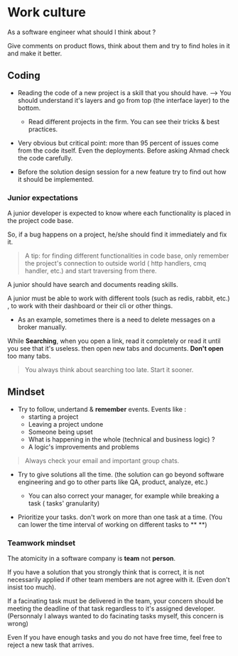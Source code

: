 # Work culture 

As a software engineer what should I think about ? 

Give comments on product flows, think about them and try to find holes in it and make it better. 

## Coding

- Reading the code of a new project is a skill that you should have. --> You should understand it's layers and go from top (the interface layer) to the bottom. 
    - Read different projects in the firm. You can see their tricks & best practices. 

- Very obvious but critical point: more than 95 percent of issues come from the code itself. Even the deployments. Before asking Ahmad check the code carefully. 

- Before the solution design session for a new feature try to find out how it should be implemented.

### Junior expectations 

A junior developer is expected to know where each functionality is placed in the project code base. 

So, if a bug happens on a project, he/she should find it immediately and fix it. 

> A tip: for finding different functionalities in code base, only remember the project's connection to outside world ( http handlers, cmq handler, etc.) and start traversing from there. 

A junior should have search and documents reading skills.

A junior must be able to work with different tools (such as redis, rabbit, etc.) , to work with their dashboard or their cli or other things.

* As an example, sometimes there is a need to delete messages on a broker manually.

While **Searching**, when you open a link, read it completely or read it until you see that it's useless. then open new tabs and documents. **Don't open** too many tabs. 

> You always think about searching too late. Start it sooner.

## Mindset

- Try to follow, undertand & **remember** events. Events like :
    - starting a project
    - Leaving a project undone
    - Someone being upset
    - What is happening in the whole (technical and business logic) ? 
    - A logic's improvements and problems

> Always check your email and important group chats.

- Try to give solutions all the time. (the solution can go beyond software engineering and go to other parts 
like QA, product, analyze, etc.)
    - You can also correct your manager, for example while breaking a task ( tasks' granularity)

- Prioritize your tasks. don't work on more than one task at a time. (You can lower the time interval of working on different tasks to ** **)

### Teamwork mindset

The atomicity in a software company is **team** not **person**. 

If you have a solution that you strongly think that is correct, it is not necessarily applied if other team members are not agree with it. (Even don't insist too much).

If a facinating task must be delivered in the team, your concern should be meeting the deadline of that task regardless to it's assigned developer. (Personnaly I always wanted to do facinating tasks myself, this concern is wrong)

Even If you have enough tasks and you do not have free time, feel free to reject a new task that arrives.